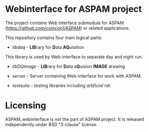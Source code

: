 # Webinterface for ASPAM project

The project contains Web interface submodule for ASPAM
(https://github.com/comcon1/ASPAM) or related applications.

This repository contains four main logical parts:

*  *libdaq* - **LIB**rary for **D**ata **AQ**uisition

This library is used by Web-interface to separate day and night run.

* *libDQimage* - **LIB**rary for **D**ata a**Q**uision **IMAGE** drawing

* *server* - Server containing Web-interface for work with ASPAM.

* *testsuite* - testing libraries including *artificial rat*. 

# Licensing

ASPAM\_webinterface is *not* the part of ASPAM project. 
It is released independently under BSD "3-clause" license.

